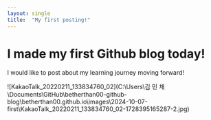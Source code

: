 ```yaml
---
layout: single
title:  "My first posting!"
---
```


# I made my first Github blog today! 

I would like to post about my learning journey moving forward!

![KakaoTalk_20220211_133834760_02](C:\Users\김 민 채\Documents\GitHub\betherthan00-github-blog\betherthan00.github.io\images\2024-10-07-first\KakaoTalk_20220211_133834760_02-1728395165287-2.jpg)
